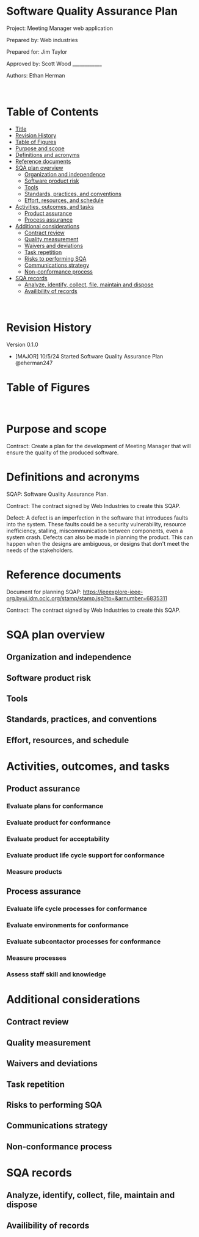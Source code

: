 # Software Quality Assurance Plan

Project: Meeting Manager web application

Prepared by: Web industries

Prepared for: Jim Taylor

Approved by: Scott Wood \_\_\_\_\_\_\_\_\_\_\_\_

Authors: Ethan Herman

<div style="page-break-after: always; visibility: hidden"> \pagebreak </div>

# Table of Contents

- [Title](#software-quality-assurance-plan)
- [Revision History](#revision-history)
- [Table of Figures](#table-of-figures)
- [Purpose and scope](#purpose-and-scope)
- [Definitions and acronyms](#definitions-and-acronyms)
- [Reference documents](#reference-documents)
- [SQA plan overview](#sqa-plan-overview)
  - [Organization and independence](#organization-and-independence)
  - [Software product risk](#software-product-risk)
  - [Tools](#tools)
  - [Standards, practices, and conventions](#standards-practices-and-conventions)
  - [Effort, resources, and schedule](#effort-resources-and-schedule)
- [Activities, outcomes, and tasks](#activities-outcomes-and-tasks)
  - [Product assurance](#product-assurance)
  - [Process assurance](#process-assurance)
- [Additional considerations](#additional-considerations)
  - [Contract review](#contract-review)
  - [Quality measurement](#quality-measurement)
  - [Waivers and deviations](#waivers-and-deviations)
  - [Task repetition](#task-repetition)
  - [Risks to performing SQA](#risks-to-performing-sqa)
  - [Communications strategy](#communications-strategy)
  - [Non-conformance process](#non-conformance-process)
- [SQA records](#sqa-records)
  - [Analyze, identify, collect, file, maintain and dispose](#analyze-identify-collect-file-maintain-and-dispose)
  - [Availibility of records](#availibility-of-records)

<div style="page-break-after: always; visibility: hidden"> \pagebreak </div>

# Revision History

Version 0.1.0

- \[MAJOR\] 10/5/24 Started Software Quality Assurance Plan @eherman247

# Table of Figures

<br>

# Purpose and scope

Contract: Create a plan for the development of Meeting Manager that will ensure the quality of the produced software.

# Definitions and acronyms

SQAP: Software Quality Assurance Plan.

Contract: The contract signed by Web Industries to create this SQAP.

Defect: A defect is an imperfection in the software that introduces faults into the system. These faults could be a security vulnerability, resource inefficiency, stalling, miscommunication between components, even a system crash. Defects can also be made in planning the product. This can happen when the designs are ambiguous, or designs that don't meet the needs of the stakeholders.

# Reference documents

Document for planning SQAP: https://ieeexplore-ieee-org.byui.idm.oclc.org/stamp/stamp.jsp?tp=&arnumber=6835311

Contract: The contract signed by Web Industries to create this SQAP.

# SQA plan overview

## Organization and independence

## Software product risk

## Tools

## Standards, practices, and conventions

## Effort, resources, and schedule

# Activities, outcomes, and tasks

## Product assurance

### Evaluate plans for conformance

### Evaluate product for conformance

### Evaluate product for acceptability

### Evaluate product life cycle support for conformance

### Measure products

## Process assurance

### Evaluate life cycle processes for conformance

### Evaluate environments for conformance

### Evaluate subcontactor processes for conformance

### Measure processes

### Assess staff skill and knowledge

# Additional considerations

## Contract review

## Quality measurement

## Waivers and deviations

## Task repetition

## Risks to performing SQA

## Communications strategy

## Non-conformance process

# SQA records

## Analyze, identify, collect, file, maintain and dispose

## Availibility of records
